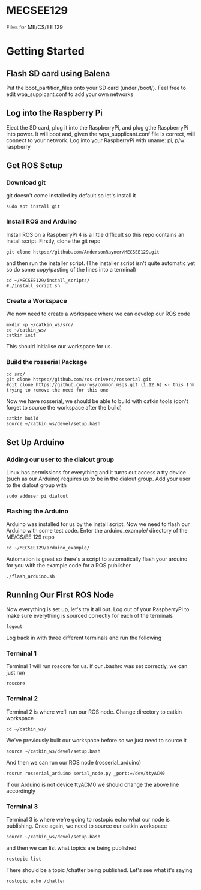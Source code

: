 # MECSEE129
Files for ME/CS/EE 129

# Getting Started
## Flash SD card using Balena
Put the boot_partition_files onto your SD  card (under  /boot/). Feel free to edit wpa_suppicant.conf to add your own networks

## Log into the Raspberry Pi
Eject the SD card, plug it into the RaspberryPi, and plug gthe RaspberryPi into power.  It will boot and, given the wpa_supplicant.conf file is correct, will connect to your network.  Log into your RaspberryPi with uname: pi, p/w: raspberry

## Get ROS Setup
### Download git
git doesn't come installed by default so let's install it
```
sudo apt install git
```

### Install ROS and Arduino
Install ROS on a RaspberryPi 4 is a little difficult so this repo contains an install script.  Firstly, clone the git repo
```
git clone https://github.com/AndersonRayner/MECSEE129.git
```
and then run the installer script.  (The installer script isn't quite automatic yet so do some copy/pasting of the lines into a terminal)
```
cd ~/MECSEE129/install_scripts/
#./install_script.sh
```

### Create a Workspace
We now need to create a workspace where we can develop our ROS code
```
mkdir -p ~/catkin_ws/src/
cd ~/catkin_ws/
catkin init
```
This should initialise our workspace for us.

### Build the rosserial Package
```
cd src/
git clone https://github.com/ros-drivers/rosserial.git
#git clone https://github.com/ros/common_msgs.git (1.12.6) <- this I'm trying to remove the need for this one
```
Now we have rosserial, we should be able to build with catkin tools (don't forget to source the workspace after the build)
```
catkin build
source ~/catkin_ws/devel/setup.bash
```

## Set Up Arduino
### Adding our user to the dialout group
Linux has permissions for everything and it turns out access a tty device (such as our Arduino) requires us to be in the dialout group.  Add your user to the dialout group with
```
sudo adduser pi dialout
```

### Flashing the Arduino
Arduino was installed for us by the install script.  Now we need to flash our Arduino with some test code.  Enter the arduino_example/ directory of the ME/CS/EE 129 repo
```
cd ~/MECSEE129/arduino_example/
````
Automation is great so there's a script to automatically flash your arduino for you with the example code for a ROS publisher
```
./flash_arduino.sh
```

## Running Our First ROS Node
Now everything is set up, let's try it all out.  Log out of your RaspberryPi to make sure everything is sourced correctly for each of the terminals
```
logout
```
Log back in with  three different terminals and run the following

### Terminal 1
Terminal 1 will run roscore for us.  If our .bashrc was set correctly, we can just run
```
roscore
```

### Terminal 2
Terminal 2 is where we'll run our ROS node.  Change directory to catkin workspace
```
cd ~/catkin_ws/
```
We've previously built our workspace before so we just need to source it
```
source ~/catkin_ws/devel/setup.bash
```
And then we can run our ROS node (rosserial_arduino)
```
rosrun rosserial_arduino serial_node.py _port:=/dev/ttyACM0
```
If our Arduino is not device ttyACM0 we should change the above line accordingly

### Terminal 3
Terminal 3 is where we're going to rostopic echo what our node is publishing.  Once again, we need to source our catkin workspace
```
source ~/catkin_ws/devel/setup.bash
```
and then we can list what topics are being published
```
rostopic list
```
There should be a topic /chatter being published.  Let's see what it's saying
```
rostopic echo /chatter
```
